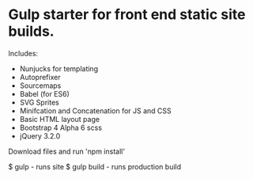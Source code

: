# Gulp starter for front end static site builds.

Includes:

- Nunjucks for templating
- Autoprefixer
- Sourcemaps
- Babel (for ES6)
- SVG Sprites
- Minifcation and Concatenation for JS and CSS
- Basic HTML layout page
- Bootstrap 4 Alpha 6 scss
- jQuery 3.2.0

Download files and run 'npm install'

$ gulp - runs site
$ gulp build - runs production build
